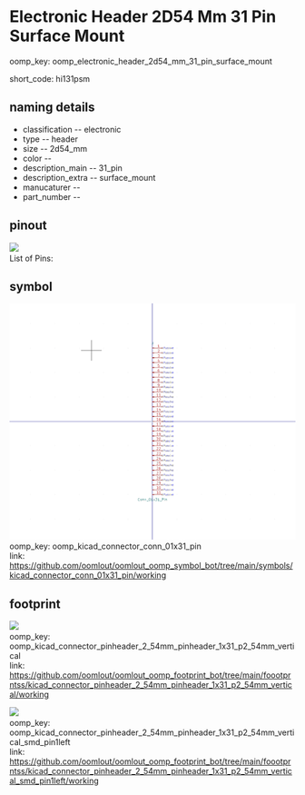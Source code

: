 # Electronic Header 2D54 Mm 31 Pin Surface Mount
oomp_key: oomp_electronic_header_2d54_mm_31_pin_surface_mount  

short_code: hi131psm
## naming details
* classification -- electronic
* type -- header
* size -- 2d54_mm
* color -- 
* description_main -- 31_pin
* description_extra -- surface_mount
* manucaturer -- 
* part_number -- 
## pinout
![](working_pinout_600.png)  
List of Pins:



## symbol

![](symbol/0/working/working_600.png)  
oomp_key: oomp_kicad_connector_conn_01x31_pin  
link: https://github.com/oomlout/oomlout_oomp_symbol_bot/tree/main/symbols/kicad_connector_conn_01x31_pin/working  

## footprint

![](footprint/0/working/working_600.png)  
oomp_key: oomp_kicad_connector_pinheader_2_54mm_pinheader_1x31_p2_54mm_vertical  
link: https://github.com/oomlout/oomlout_oomp_footprint_bot/tree/main/foootprntss/kicad_connector_pinheader_2_54mm_pinheader_1x31_p2_54mm_vertical/working  

![](footprint/0/working/working_600.png)  
oomp_key: oomp_kicad_connector_pinheader_2_54mm_pinheader_1x31_p2_54mm_vertical_smd_pin1left  
link: https://github.com/oomlout/oomlout_oomp_footprint_bot/tree/main/foootprntss/kicad_connector_pinheader_2_54mm_pinheader_1x31_p2_54mm_vertical_smd_pin1left/working  
